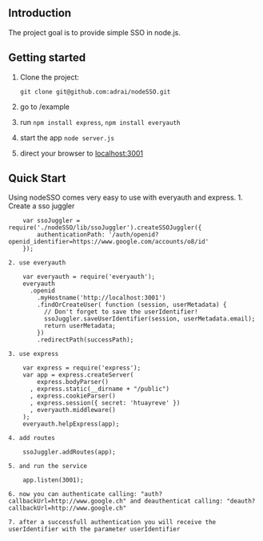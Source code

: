## Introduction

The project goal is to provide simple SSO in node.js. 

## Getting started

1. Clone the project:

    `git clone git@github.com:adrai/nodeSSO.git`
    
2. go to /example
    
3. run `npm install express`, `npm install everyauth`

4. start the app `node server.js`

5. direct your browser to [localhost:3001](http://localhost:3001)

## Quick Start

Using nodeSSO comes very easy to use with everyauth and express.
	1. Create a sso juggler
		
		var ssoJuggler = require('./nodeSSO/lib/ssoJuggler').createSSOJuggler({
			authenticationPath: '/auth/openid?openid_identifier=https://www.google.com/accounts/o8/id'
		});
		
	2. use everyauth
	
		var everyauth = require('everyauth');
		everyauth
		  .openid
			.myHostname('http://localhost:3001')
			.findOrCreateUser( function (session, userMetadata) {
			  // Don't forget to save the userIdentifier!
			  ssoJuggler.saveUserIdentifier(session, userMetadata.email);
			  return userMetadata;
			})
			.redirectPath(successPath);
			
	3. use express
	
		var express = require('express');
		var app = express.createServer(
			express.bodyParser()
		  , express.static(__dirname + "/public")
		  , express.cookieParser()
		  , express.session({ secret: 'htuayreve' })
		  , everyauth.middleware()
		);
		everyauth.helpExpress(app);

	4. add routes
	
		ssoJuggler.addRoutes(app);
		
	5. and run the service
	
		app.listen(3001);
		
	6. now you can authenticate calling: "auth?callbackUrl=http://www.google.ch" and deauthenticat calling: "deauth?callbackUrl=http://www.google.ch"
	
	7. after a successfull authentication you will receive the userIdentifier with the parameter userIdentifier
